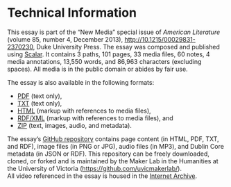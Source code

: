 # Technical Information 

This essay is part of the “New Media” special issue of <i>American Literature </i>(volume 85, number 4, December 2013), <a target="_blank" href="http://10.1215/00029831-2370230">http://10.1215/00029831-2370230</a>,&nbsp;Duke University Press. The essay was composed and published using <a target="_blank" href="http://scalar.usc.edu/scalar/">Scalar</a>. It contains 3 paths, 101 pages, 33 media files,&nbsp;60 notes,&nbsp;4 media annotations, 13,550 words, and 86,963 characters (excluding spaces). All media is in the public domain or abides by fair use. &nbsp;<div>
</div><div>The essay is also available in the following formats:&nbsp;</div><ul><li><a target="_blank" href="https://github.com/uvicmakerlab/perfectRecord/blob/master/sayersPerfectRecord2013v1.pdf?raw=true">PDF</a> (text only),</li><li><a target="_blank" href="https://raw.github.com/uvicmakerlab/perfectRecord/master/sayersPerfectRecord2013v1.txt">TXT</a> (text only),&nbsp;</li><li><a target="_blank" href="https://github.com/uvicmakerlab/perfectRecord/tree/master/html">HTML</a>&nbsp;(markup with references to media files),&nbsp;</li><li><a target="_blank" href="http://scalar.usc.edu/maker/record/rdf/instancesof/content?rec=0&amp;ref=0">RDF/XML</a> (markup with references to media files), and&nbsp;</li><li><a target="_blank" href="https://github.com/uvicmakerlab/perfectRecord/archive/master.zip">ZIP</a> (text, images, audio, and metadata). &nbsp;</li></ul><div>The essay’s&nbsp;<a target="_blank" href="https://github.com/uvicmakerlab/perfectRecord">GitHub repository</a>&nbsp;contains page content (in HTML, PDF, TXT, and RDF), image files (in PNG or JPG), audio files (in MP3), and Dublin Core metadata (in JSON or RDF). This repository can be freely downloaded, cloned, or forked and is maintained by the Maker Lab in the Humanities at the University of Victoria (<a target="_blank" href="https://github.com/uvicmakerlab/">https://github.com/uvicmakerlab/</a>). &nbsp;&nbsp;</div><div>
</div><div>All video referenced in the essay is housed in the <a target="_blank" href="https://archive.org/">Internet Archive</a>. &nbsp;</div>